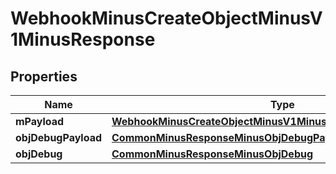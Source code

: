 
# WebhookMinusCreateObjectMinusV1MinusResponse

## Properties
Name | Type | Description | Notes
------------ | ------------- | ------------- | -------------
**mPayload** | [**WebhookMinusCreateObjectMinusV1MinusResponseMinusMPayload**](WebhookMinusCreateObjectMinusV1MinusResponseMinusMPayload.md) |  | 
**objDebugPayload** | [**CommonMinusResponseMinusObjDebugPayload**](CommonMinusResponseMinusObjDebugPayload.md) |  |  [optional]
**objDebug** | [**CommonMinusResponseMinusObjDebug**](CommonMinusResponseMinusObjDebug.md) |  |  [optional]



